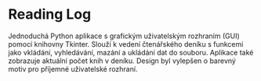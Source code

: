 # Reading Log
 Jednoduchá Python aplikace s grafickým uživatelským rozhraním (GUI) pomocí knihovny Tkinter.  Slouží k vedení čtenářského deníku s funkcemi jako vkládání, vyhledávání, mazání a ukládání dat do souboru. Aplikace také zobrazuje aktuální počet knih v deníku. Design byl vylepšen o barevný motiv pro příjemné uživatelské rozhraní.
